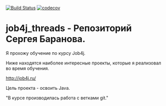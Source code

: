 [![Build Status](https://travis-ci.com/mariosb84/job4j_threads.svg?branch=master)](https://travis-ci.com/mariosb84/job4j_threads)
[![codecov](https://codecov.io/gh/mariosb84/job4j_threads/branch/master/graph/badge.svg)](https://codecov.io/gh/mariosb84/job4j_threads)
# job4j_threads - Репозиторий Сергея Баранова.

Я прохожу обучение по курсу Job4j.

Ниже находятся наиболее интересные проекты, которые я реализовал во время обучения.

http://job4j.ru/

Цель проекта - освоить Java.

"В курсе производилась работа с ветками git."